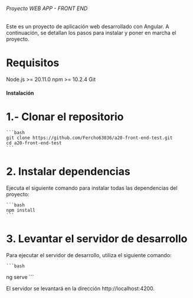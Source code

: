 ######  Proyecto WEB APP - FRONT END ######
Este es un proyecto de aplicación web desarrollado con Angular. A continuación, se detallan los pasos para instalar y poner en marcha el proyecto.

# Requisitos ##
Node.js >= 20.11.0
npm >= 10.2.4
Git

####  Instalación #### 
# 1.- **Clonar el repositorio**

    ```bash
    git clone https://github.com/Fercho63036/a20-front-end-test.git
    cd a20-front-end-test
    ```


# 2.  **Instalar dependencias**
Ejecuta el siguiente comando para instalar todas las dependencias del proyecto:

    ```bash
    npm install
    ```

# 3. **Levantar el servidor de desarrollo**
Para ejecutar el servidor de desarrollo, utiliza el siguiente comando:


    ```bash
ng serve
    ```

El servidor se levantará en la dirección http://localhost:4200.